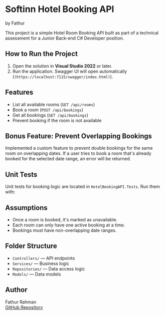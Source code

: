 # Softinn Hotel Booking API
by Fathur

This project is a simple Hotel Room Booking API built as part of a technical assessment for a Junior Back-end C# Developer position.

## How to Run the Project
1. Open the solution in **Visual Studio 2022** or later.
2. Run the application. Swagger UI will open automatically (`(https://localhost:7115/swagger/index.html)`).

## Features
- List all available rooms (`GET /api/rooms`)
- Book a room (`POST /api/bookings`)
- Get all bookings (`GET /api/bookings`)
- Prevent booking if the room is not available

## Bonus Feature: Prevent Overlapping Bookings
Implemented a custom feature to prevent double bookings for the same room on overlapping dates.
If a user tries to book a room that's already booked for the selected date range, an error will be returned.

## Unit Tests
Unit tests for booking logic are located in `HotelBookingAPI.Tests`. Run them with:

## Assumptions
- Once a room is booked, it's marked as unavailable.
- Each room can only have one active booking at a time.
- Bookings must have non-overlapping date ranges.

## Folder Structure
- `Controllers/` — API endpoints
- `Services/` — Business logic
- `Repositories/` — Data access logic
- `Models/` — Data models

## Author
Fathur Rahman  
[GitHub Repository](https://github.com/FathurLaw/HotelBookingAPI---Technical-Assessment)
